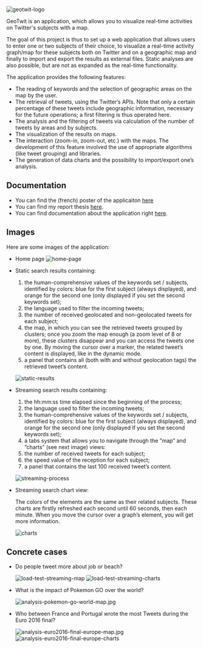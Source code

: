 ![geotwit-logo](https://github.com/edri/GeoTwit/blob/master/doc/reports/latex_thesis/figures/logo.png)

GeoTwit is an application, which allows you to visualize real-time activities on Twitter's subjects with a map.

The goal of this project is thus to set up a web application that allows users to enter one or two subjects of their choice, to visualize a real-time activity graph/map for these subjects both on Twitter and on a geographic map and finally to import and export the results as external files. Static analyses are also possible, but are not as expanded as the real-time functionality.

The application provides the following features:

- The reading of keywords and the selection of geographic areas on the map by the user.
- The retrieval of tweets, using the Twitter’s APIs. Note that only a certain percentage of these tweets include geographic information, necessary for the future operations; a first filtering is thus operated here.
- The analysis and the filtering of tweets via calculation of the number of tweets by areas and by subjects.
- The visualization of the results on maps.
- The interaction (zoom-in, zoom-out, etc.) with the maps. The development of this feature involved the use of appropriate algorithms (like tweet grouping) and libraries.
- The generation of data charts and the possibility to import/export one’s analysis.

## Documentation

- You can find the (french) poster of the applicaiton [here](https://github.com/edri/GeoTwit/blob/master/doc/affiche/affiche_miguel_santamaria.pdf)
- You can find my report thesis [here](https://github.com/edri/GeoTwit/blob/master/doc/reports/latex_thesis/thesis.pdf).
- You can find documentation about the application right [here](https://github.com/edri/GeoTwit/blob/master/app/GeoTwit/README.md).

## Images

Here are some images of the application:

- Home page
  ![home-page](https://github.com/edri/GeoTwit/blob/master/doc/reports/latex_thesis/figures/home-page.png)

- Static search results containing:

  1. the human-comprehensive values of the keywords set / subjects, identified by colors: blue for the first subject (always displayed), and orange for the second one (only displayed if you set the second keywords set);
  2. the language used to filter the incoming tweets;
  3. the number of received geolocated and non-geolocated tweets for each subject;
  4. the map, in which you can see the retrieved tweets grouped by clusters; once you zoom the map enough (a zoom level of 8 or more), these clusters disappear and you can access the tweets one by one. By moving the cursor over a marker, the related tweet’s content is displayed, like in the dynamic mode.
  5. a panel that contains all (both with and without geolocation tags) the retrieved tweet’s content.
 
  ![static-results](https://github.com/edri/GeoTwit/blob/master/doc/reports/latex_thesis/figures/static-results.png)

- Streaming search results containing:

  1. the hh:mm:ss time elapsed since the beginning of the process;
  2. the language used to filter the incoming tweets;
  3. the human-comprehensive values of the keywords set / subjects, identified by colors: blue for the first subject (always displayed), and orange for the second one (only displayed if you set the second keywords set);
  4. a tabs system that allows you to navigate through the ”map” and ”charts” (see next image) views:
  5. the number of received tweets for each subject;
  6. the speed value of the reception for each subject;
  7. a panel that contains the last 100 received tweet’s content.

  ![streaming-process](https://github.com/edri/GeoTwit/blob/master/doc/reports/latex_thesis/figures/streaming-process.png)

- Streaming search chart view:

  The colors of the elements are the same as their related subjects. These charts are firstly refreshed each second until 60 seconds, then each minute. When you move the cursor over a graph’s element, you will get more information.

  ![charts](https://github.com/edri/GeoTwit/blob/master/doc/reports/latex_thesis/figures/charts.png)

## Concrete cases

- Do people tweet more about job or beach?

  ![load-test-streaming-map](https://github.com/edri/GeoTwit/blob/master/doc/reports/latex_thesis/figures/load-test-streaming-map.png)
  ![load-test-streaming-charts](https://github.com/edri/GeoTwit/blob/master/doc/reports/latex_thesis/figures/load-test-streaming-charts.png)

- What is the impact of Pokemon GO over the world?

  ![analysis-pokemon-go-world-map.jpg](https://github.com/edri/GeoTwit/blob/master/doc/reports/latex_thesis/figures/analysis-pokemon-go-world-map.jpg)

- Who between France and Portugal wrote the most Tweets during the Euro 2016 final?

  ![analysis-euro2016-final-europe-map.jpg](https://github.com/edri/GeoTwit/blob/master/doc/reports/latex_thesis/figures/analysis-euro2016-final-europe-map.jpg)
  ![analysis-euro2016-final-europe-charts](https://github.com/edri/GeoTwit/blob/master/doc/reports/latex_thesis/figures/analysis-euro2016-final-europe-charts.jpg)
